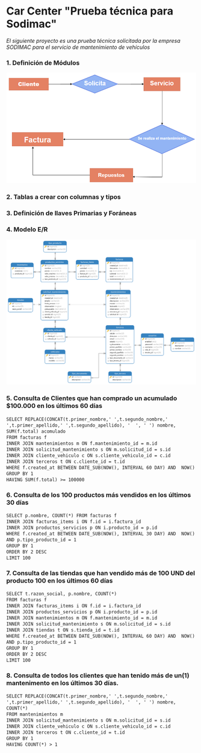# Car Center "Prueba técnica para Sodimac"

_El siguiente proyecto es una prueba técnica solicitada por la empresa SODIMAC para el servicio de mantenimiento de vehículos_

### 1.	Definición de Módulos

![Image text](https://github.com/Malpor23/car-center/blob/main/img/1.png)

### 2.	Tablas a crear con columnas y tipos
### 3.	Definición de llaves Primarias y Foráneas
### 4.	Modelo E/R

![Image text](https://github.com/Malpor23/car-center/blob/main/img/2.png)

### 5.	Consulta de Clientes que han comprado un acumulado $100.000 en los últimos 60 días

```
SELECT REPLACE(CONCAT(t.primer_nombre,' ',t.segundo_nombre,' ',t.primer_apellido,' ',t.segundo_apellido), '  ', ' ') nombre, 
SUM(f.total) acomulado
FROM facturas f
INNER JOIN mantenimientos m ON f.mantenimiento_id = m.id
INNER JOIN solicitud_mantenimiento s ON m.solicitud_id = s.id
INNER JOIN cliente_vehiculo c ON s.cliente_vehiculo_id = c.id
INNER JOIN terceros t ON c.cliente_id = t.id
WHERE f.created_at BETWEEN DATE_SUB(NOW(), INTERVAL 60 DAY) AND  NOW()
GROUP BY 1
HAVING SUM(f.total) >= 100000
```
### 6.	Consulta de los 100 productos más vendidos en los últimos 30 días

```
SELECT p.nombre, COUNT(*) FROM facturas f
INNER JOIN facturas_items i ON f.id = i.factura_id
INNER JOIN productos_servicios p ON i.producto_id = p.id
WHERE f.created_at BETWEEN DATE_SUB(NOW(), INTERVAL 30 DAY) AND  NOW() AND p.tipo_producto_id = 1
GROUP BY 1
ORDER BY 2 DESC
LIMIT 100
```
### 7.	Consulta de las tiendas que han vendido más de 100 UND del producto 100 en los últimos 60 días

```
SELECT t.razon_social, p.nombre, COUNT(*) 
FROM facturas f
INNER JOIN facturas_items i ON f.id = i.factura_id
INNER JOIN productos_servicios p ON i.producto_id = p.id
INNER JOIN mantenimientos m ON f.mantenimiento_id = m.id
INNER JOIN solicitud_mantenimiento s ON m.solicitud_id = s.id
INNER JOIN tiendas t ON s.tienda_id = t.id
WHERE f.created_at BETWEEN DATE_SUB(NOW(), INTERVAL 60 DAY) AND  NOW() AND p.tipo_producto_id = 1
GROUP BY 1
ORDER BY 2 DESC
LIMIT 100
```
### 8.	Consulta de todos los clientes que han tenido más de un(1) mantenimento en los últimos 30 días.

```
SELECT REPLACE(CONCAT(t.primer_nombre,' ',t.segundo_nombre,' ',t.primer_apellido,' ',t.segundo_apellido), '  ', ' ') nombre,
COUNT(*)
FROM mantenimientos m
INNER JOIN solicitud_mantenimiento s ON m.solicitud_id = s.id
INNER JOIN cliente_vehiculo c ON s.cliente_vehiculo_id = c.id
INNER JOIN terceros t ON c.cliente_id = t.id
GROUP BY 1
HAVING COUNT(*) > 1
```